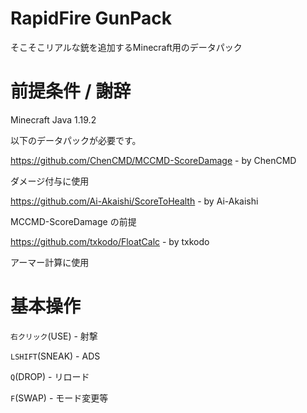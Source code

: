 # RapidFire GunPack
そこそこリアルな銃を追加するMinecraft用のデータパック

# 前提条件 / 謝辞
Minecraft Java 1.19.2

以下のデータパックが必要です。


https://github.com/ChenCMD/MCCMD-ScoreDamage - by ChenCMD

ダメージ付与に使用

https://github.com/Ai-Akaishi/ScoreToHealth - by Ai-Akaishi

MCCMD-ScoreDamage の前提

https://github.com/txkodo/FloatCalc - by txkodo

アーマー計算に使用

# 基本操作
``右クリック``(USE) - 射撃

``LSHIFT``(SNEAK) - ADS

``Q``(DROP) - リロード

``F``(SWAP) - モード変更等
